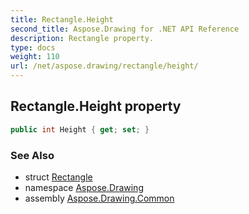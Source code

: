 ```yaml
---
title: Rectangle.Height
second_title: Aspose.Drawing for .NET API Reference
description: Rectangle property. 
type: docs
weight: 110
url: /net/aspose.drawing/rectangle/height/
---
```

## Rectangle.Height property

```csharp
public int Height { get; set; }
```

### See Also

* struct [Rectangle](../)
* namespace [Aspose.Drawing](../../rectangle/)
* assembly [Aspose.Drawing.Common](../../../)


